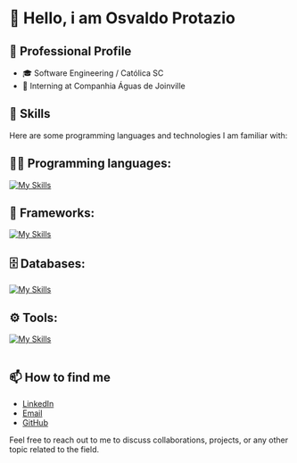 # 👋 Hello, i am Osvaldo Protazio

## 💼 Professional Profile

- 🎓 Software Engineering / Católica SC
- 💼 Interning at Companhia Águas de Joinville

## 🚀 Skills
Here are some programming languages and technologies I am familiar with:

## 👨‍💻 Programming languages: 
[![My Skills](https://skillicons.dev/icons?i=java,cs,javascript,php)](https://skillicons.dev)

## 🧰 Frameworks: 
[![My Skills](https://skillicons.dev/icons?i=react,laravel)](https://skillicons.dev)

## 🗄️ Databases: 
[![My Skills](https://skillicons.dev/icons?i=mysql,postgres)](https://skillicons.dev)
## ⚙️ Tools:
[![My Skills](https://skillicons.dev/icons?i=git,github,postman)](https://skillicons.dev)<br><br>

## 📫 How to find me
* [LinkedIn](https://www.linkedin.com/in/osvaldo-protazio/)
* [Email](osvaldo1408exe@gmail.com)
* [GitHub](https://github.com/Osvaldo1408exe)

Feel free to reach out to me to discuss collaborations, projects, or any other topic related to the field.
